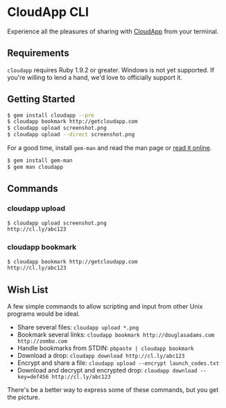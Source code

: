 # CloudApp CLI

Experience all the pleasures of sharing with [CloudApp][] from your terminal.

[cloudapp]: http://getcloudapp.com


## Requirements

`cloudapp` requires Ruby 1.9.2 or greater. Windows is not yet supported. If
you're willing to lend a hand, we'd love to officially support it.


## Getting Started

``` bash
$ gem install cloudapp --pre
$ cloudapp bookmark http://getcloudapp.com
$ cloudapp upload screenshot.png
$ cloudapp upload --direct screenshot.png
```

For a good time, install `gem-man` and read the man page or
[read it online][man].

[man]: http://cloudapp.github.com/cloudapp


``` bash
$ gem install gem-man
$ gem man cloudapp
```

## Commands

### cloudapp upload

``` bash
$ cloudapp upload screenshot.png
http://cl.ly/abc123
```

### cloudapp bookmark

``` bash
$ cloudapp bookmark http://getcloudapp.com
http://cl.ly/abc123
```

## Wish List

A few simple commands to allow scripting and input from other Unix programs
would be ideal.

 - Share several files: `cloudapp upload *.png`
 - Bookmark several links: `cloudapp bookmark http://douglasadams.com http://zombo.com`
 - Handle bookmarks from STDIN: `pbpaste | cloudapp bookmark`
 - Download a drop: `cloudapp download http://cl.ly/abc123`
 - Encrypt and share a file: `cloudapp upload --encrypt launch_codes.txt`
 - Download and decrypt and encrypted drop: `cloudapp download --key=def456 http://cl.ly/abc123`

There's be a better way to express some of these commands, but you get the
picture.
